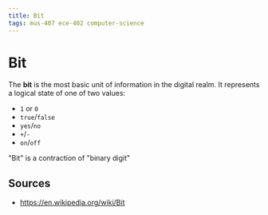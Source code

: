 ```yaml
---
title: Bit
tags: mus-407 ece-402 computer-science
---
```


# Bit

The **bit** is the most basic unit of information in the digital realm. It represents a logical state of one of two values:

- `1` or `0`
- `true`/`false`
- `yes`/`no`
- `+`/`-`
- `on`/`off`

"Bit" is a contraction of "binary digit"

## Sources

- <https://en.wikipedia.org/wiki/Bit>